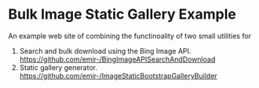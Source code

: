 Bulk Image Static Gallery Example
=============================
An example web site of combining the functinoality of two small utilities for

1. Search and bulk download using the Bing Image API. https://github.com/emir-/BingImageAPISearchAndDownload
2. Static gallery generator. https://github.com/emir-/ImageStaticBootstrapGalleryBuilder
